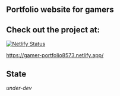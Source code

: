 <h2>Portfolio website for gamers</h2>

<h2>Check out the project at:</h2>

[![Netlify Status](https://api.netlify.com/api/v1/badges/20c07cb3-56c5-4ba6-b513-25ffdc7d7070/deploy-status)](https://app.netlify.com/sites/gamer-portfolio8573/deploys)

https://gamer-portfolio8573.netlify.app/

<h2>State</h2>
<em>under-dev</em>